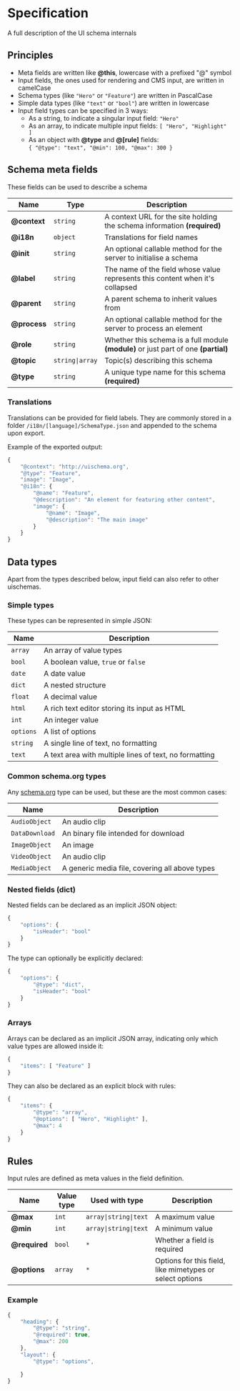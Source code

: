 # Specification

A full description of the UI schema internals

## Principles

* Meta fields are written like **@this**, lowercase with a prefixed "@" symbol
* Input fields, the ones used for rendering and CMS input, are written in camelCase
* Schema types (like `"Hero"` or `"Feature"`) are written in PascalCase
* Simple data types (like `"text"` or `"bool"`) are written in lowercase
* Input field types can be specified in 3 ways:
    * As a string, to indicate a singular input field: `"Hero"`
    * As an array, to indicate multiple input fields: `[ "Hero", "Highlight" ]`
    * As an object with **@type** and **@[rule]** fields:  
        `{ "@type": "text", "@min": 100, "@max": 300 }`

## Schema meta fields

These fields can be used to describe a schema

| Name          | Type              | Description |
| ---           | ---               | --- |
| **@context**  | `string`          | A context URL for the site holding the schema information **(required)** |
| **@i18n**     | `object`          | Translations for field names |
| **@init**     | `string`          | An optional callable method for the server to initialise a schema |
| **@label**    | `string`          | The name of the field whose value represents this content when it's collapsed |
| **@parent**   | `string`          | A parent schema to inherit values from |
| **@process**  | `string`          | An optional callable method for the server to process an element |
| **@role**     | `string`          | Whether this schema is a full module **(module)** or just part of one **(partial)** |
| **@topic**    | `string\|array`   | Topic(s) describing this schema |
| **@type**     | `string`          | A unique type name for this schema **(required)** |

### Translations

Translations can be provided for field labels. They are commonly stored in a folder `/i18n/[language]/SchemaType.json` and appended to the schema upon export.

Example of the exported output:

```javascript
{
    "@context": "http://uischema.org",
    "@type": "Feature",
    "image": "Image",
    "@i18n": {
        "@name": "Feature",
        "@description": "An element for featuring other content",
        "image": {
            "@name": "Image",
            "@description": "The main image"
        }
    }
}
```

## Data types

Apart from the types described below, input field can also refer to other uischemas.

### Simple types

These types can be represented in simple JSON:

| Name              | Description |
| ---               | --- |
| `array`           | An array of value types |
| `bool`            | A boolean value, `true` or `false` |
| `date`            | A date value |
| `dict`            | A nested structure |
| `float`           | A decimal value |
| `html`            | A rich text editor storing its input as HTML |
| `int`             | An integer value |
| `options`         | A list of options |
| `string`          | A single line of text, no formatting |
| `text`            | A text area with multiple lines of text, no formatting |

### Common schema.org types

Any [schema.org](https://schema.org) type can be used, but these are the most common cases:

| Name              | Description |
| ---               | --- |
| `AudioObject`     | An audio clip |
| `DataDownload`    | An binary file intended for download |
| `ImageObject`     | An image |
| `VideoObject`     | An audio clip |
| `MediaObject`     | A generic media file, covering all above types |

### Nested fields (dict)

Nested fields can be declared as an implicit JSON object:

```javascript
{
    "options": {
        "isHeader": "bool"
    }
}
```

The type can optionally be explicitly declared:

```javascript
{
    "options": {
        "@type": "dict",
        "isHeader": "bool"
    }
}
```

### Arrays

Arrays can be declared as an implicit JSON array, indicating only which value types are allowed inside it:

```javascript
{
    "items": [ "Feature" ]
}
```

They can also be declared as an explicit block with rules:

```javascript
{
    "items": {
        "@type": "array",
        "@options": [ "Hero", "Highlight" ],
        "@max": 4
    }
}
```

## Rules

Input rules are defined as meta values in the field definition.

| Name              | Value type    | Used with type            | Description |
| ---               | ---           | ---                       | --- |
| **@max**          | `int`         | `array\|string\|text`     | A maximum value |
| **@min**          | `int`         | `array\|string\|text`     | A minimum value |
| **@required**     | `bool`        | `*`                       | Whether a field is required |
| **@options**      | `array`       | `*`                       | Options for this field, like mimetypes or select options |

### Example

```javascript
{
    "heading": {
        "@type": "string",
        "@required": true,
        "@max": 200
    },
    "layout": {
        "@type": "options",

    }
}
```
